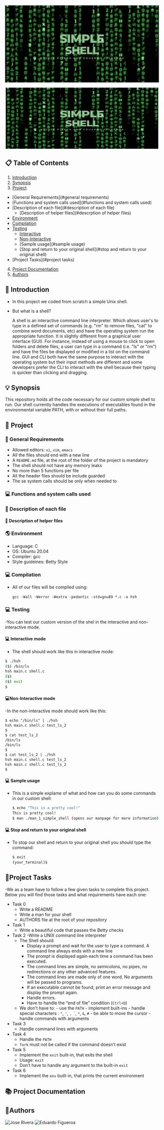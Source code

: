 ![animated banner](SimpleShellBanner.gif)
<p align="center">
  <img src="SimpleShellBanner.gif" width="500" height="200">
</p>


## **:clipboard: Table of Contents**
1. [Introduction](#introduction)
2. [Synopsis](#synopsis)
3. [Project](#Project)
  - [General Requirements](#general requirements)
  - [Functions and system calls used](#functions and system calls used)
  - [Description of each file](#description of each file)
    - [Description of helper files](#descrption of helper files)
  - [Environment](#environment)
  - [Compilation](#compilation)
  - [Testing](#testing)
    - [Interactive](#interactive)
    - [Non-Interactive](#non-interactive)
    - [Sample usage](#sample usage)
    - [Stop and return to your original shell](#stop and return to your original shell)
  - [Project Tasks](#project tasks)
4. [Project Documentation](#documentation)
5. [Authors](#authors)

## **:scroll: Introduction**
 * In this project we coded from scratch a simple Unix shell.
  
  * But what is a shell?
    
    A shell is an interactive command line interpreter. Which allows user's to type in a defined set of commands (e.g. "rm" to remove files, "cat" to combine word documents, etc) and have the operating system run the appropriate function. It is slightly different from a graphical user interface (GUI). For instance, instead of using a mouse to click to open folders and delete files, a user can type in a command (i.e. "ls" or "rm") and have the files be displayed or modified in a list on the command line. GUI and CLI both have the same purpose to interact with the operating system but their input methods are different and some developers prefer the CLI to interact with the shell because their typing is quicker than clicking and dragging.
    
## **:bulb: Synopsis**

  This repository holds all the code necessary for our custom simple shell to run. Our shell currently handles the executions of executables found in the environmental variable PATH, with or without their full paths.
  
## **:minidisc: Project**

### **:bookmark_tabs: General Requirements**
  
  - Allowed editors: `vi`, `vim`, `emacs`
  - All the files should end with a new line
  - A `README.md` file, at the root of the folder of the project is mandatory
  - The shell should not have any memory leaks
  - No more than 5 functions per file
  - All the header files should be include guarded
  - The se system calls should be only when needed to
  
### **:computer: Functions and system calls used**
  
### **:file_folder: Description of each file**

#### **:file_folder: Description of helper files**

### **:earth_americas: Environment**
  - Language: C
  - OS: Ubuntu 20.04
  - Compiler: gcc
  - Style guideines: Betty Style
    
### **:computer: Compilation**
  - All of our files will be compiled using:

    `gcc -Wall -Werror -Wextra -pedantic -std=gnu89 *.c -o hsh`
  
### **:computer: Testing**
  
   -You can test our custom version of the shel in the interactive and non-interactive mode.
    
#### **:computer: Interactive mode**

  - The shell should work like this in interactive mode:
    
  ```bash
  $ ./hsh
  ($) /bin/ls
  hsh main.c shell.c
  ($)
  ($) exit
  $
  ```
    
#### **:computer:Non-Interactive mode**

  -In the non-interactive mode should work like this:
  
      
    $ echo "/bin/ls" | ./hsh
    hsh main.c shell.c test_ls_2
    $
    $ cat test_ls_2
    /bin/ls
    /bin/ls
    $
    $ cat test_ls_2 | ./hsh
    hsh main.c shell.c test_ls_2
    hsh main.c shell.c test_ls_2
    $
    

#### **:computer: Sample usage**

  - This is a simple explame of what and how can you do some commands in our custom shell:
    
    ```bash
    $ echo "This is a pretty cool!"
    This is pretty cool!
    $ man ./man_1_simple_shell (opens our manpage for more information)
    ```

#### **:computer: Stop and return to your original shell**

  - To stop our shell and return to your original shell you should type the command:
    
    ```bash
    $ exit
    (your_terminal)$
    ```
  
    
## 📝Project Tasks

-We as a team have to follow a few given tasks to complete this project. Below you will find those tasks and what requirements have each one:

  - Task 0
    - Write a README
    - Write a man for your shell
    - AUTHORS file at the root of your repository
  - Task 1
    - Write a beautiful code that passes the Betty checks
  - Task 2
    -Write a UNIX command line interpreter
      - The Shell should:
        - Display a prompt and wait for the user to type a command. A command line always ends with a new line
        - The prompt is displayed again each time a command has been executed.
        - The command lines are simple, no semicolons, no pipes, no redirections or any other advanced features.
        - The command lines are made only of one word. No arguments will be passed to programs.
        - If an executable cannot be found, print an error message and display the prompt again.
        - Handle errors.
        - Have to handle the “end of file” condition (`Ctrl+D`)
       - We don't have to:
        - use the `PATH`
        - implement built-ins
        - handle special characters : `"`, `'`, `, `\`, `*`, `&`, `#`
        - be able to move the cursor
        - handle commands with arguments
  - Task 3
    - Handle command lines with arguments
  - Task 4 
    - Handle the `PATH`
    - `fork` must not be called if the command doesn’t exist
  - Task 5 
    - Implement the `exit` built-in, that exits the shell
    - Usage: `exit`
    - Don’t have to handle any argument to the built-in `exit`
  - Task 6
    - Implement the `env` built-in, that prints the current environment



## **:books: Project Documentation**

## 🤝Authors
![Jose Rivera](https://github.com/jGohan-cpu)
![Eduardo Figueroa](https://github.com/semaed)
